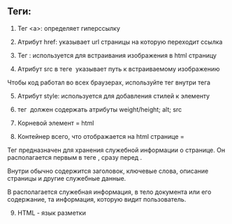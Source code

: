 ## Теги: ##

1. Тег <а>: определяет гиперссылку

2. Атрибут href: указывает url страницы на которую переходит ссылка

3. Тег <img>: используется для встраивания изображения в html страницу

4. Атрибут src в теге <img> указывает путь к встраиваемому изображению

Чтобы код работал во всех браузерах, используйте тег <source> внутри тега <audio>. Элемент <source> позволяет ссылаться на несколько аудиофайлов. В этом случае браузер будет использовать первый подходящий аудиофайл: Это используется не только для аудио ,но и для изображения тоже

5. Атрибут style: используется для добавления стилей к элементу

6. тег <img> должен содержать атрибуты weight/height; alt; src

7. Корневой элемент = html

8. Контейнер всего, что отображается на html странице = <head>

Тег <head> предназначен для хранения служебной информации о странице. Он располагается первым в теге <html> , сразу перед <body> .

Внутри <head> обычно содержится заголовок, ключевые слова, описание страницы и другие служебные данные.

В <head> располагается служебная информация, в <body> тело документа или его содержание, та информация, которую видит пользователь.

9. HTML - язык разметки